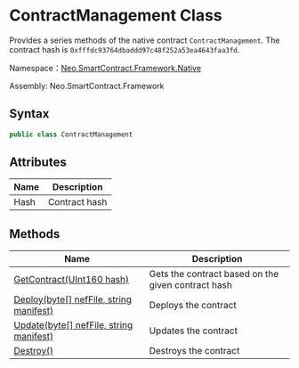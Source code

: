 # ContractManagement Class

Provides a series methods of the native contract `ContractManagement`. The contract hash is `0xfffdc93764dbaddd97c48f252a53ea4643faa3fd`.

Namespace：[Neo.SmartContract.Framework.Native](../Neo.SmartContract.Framework.Native.md)

Assembly: Neo.SmartContract.Framework

## Syntax

```c#
public class ContractManagement
```

## Attributes

| Name | Description   |
| ---- | ------------- |
| Hash | Contract hash |

## Methods

| Name                                                         | Description                                        |
| ------------------------------------------------------------ | -------------------------------------------------- |
| [GetContract(UInt160 hash)](ContractManagement/GetContract.md) | Gets the contract based on the given contract hash |
| [Deploy(byte[] nefFile, string manifest)](ContractManagement/Deploy.md) | Deploys the contract                               |
| [Update(byte[] nefFile, string manifest)](ContractManagement/Update.md) | Updates the contract                               |
| [Destroy()](ContractManagement/Destroy.md)                   | Destroys the contract                              |

